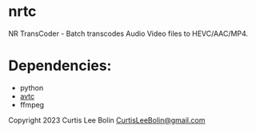 nrtc
====

NR TransCoder - Batch transcodes Audio Video files to HEVC/AAC/MP4.

# Dependencies:
  - python
  - [avtc](https://github.com/CurtisLeeBolin/avtc)
  - ffmpeg


Copyright 2023 Curtis Lee Bolin <CurtisLeeBolin@gmail.com>
